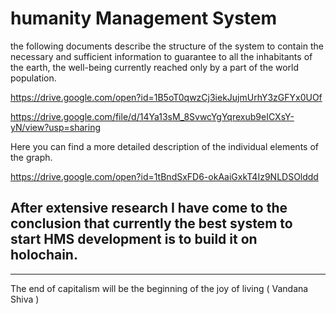 # humanity Management System


the following documents describe the structure of the system to contain the necessary and sufficient information to guarantee to all the inhabitants of the earth, the well-being currently reached only by a part of the world population. 

https://drive.google.com/open?id=1B5oT0qwzCj3iekJujmUrhY3zGFYx0UOf

https://drive.google.com/file/d/14Ya13sM_8SvwcYgYqrexub9eICXsY-yN/view?usp=sharing

Here you can find a more detailed description of the individual elements of the graph. 

https://drive.google.com/open?id=1tBndSxFD6-okAaiGxkT4Iz9NLDSOlddd

After extensive research I have come to the conclusion that currently the best system to start HMS development is to build it on holochain.
---
---
The end of capitalism will be the beginning of the joy of living  ( Vandana Shiva )
